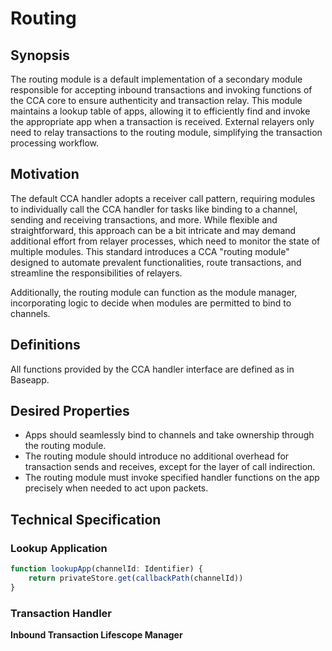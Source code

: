 # Routing

## Synopsis

The routing module is a default implementation of a secondary module responsible for accepting inbound transactions and invoking functions of the CCA core to ensure authenticity and transaction relay. This module maintains a lookup table of apps, allowing it to efficiently find and invoke the appropriate app when a transaction is received. External relayers only need to relay transactions to the routing module, simplifying the transaction processing workflow.

## Motivation

The default CCA handler adopts a receiver call pattern, requiring modules to individually call the CCA handler for tasks like binding to a channel, sending and receiving transactions, and more. While flexible and straightforward, this approach can be a bit intricate and may demand additional effort from relayer processes, which need to monitor the state of multiple modules. This standard introduces a CCA "routing module" designed to automate prevalent functionalities, route transactions, and streamline the responsibilities of relayers.

Additionally, the routing module can function as the module manager, incorporating logic to decide when modules are permitted to bind to channels.

## Definitions

All functions provided by the CCA handler interface are defined as in Baseapp.

## Desired Properties

 - Apps should seamlessly bind to channels and take ownership through the routing module.
 - The routing module should introduce no additional overhead for transaction sends and receives, except for the layer of call indirection.
 - The routing module must invoke specified handler functions on the app precisely when needed to act upon packets.

## Technical Specification

### Lookup Application

```ts
function lookupApp(channelId: Identifier) {
    return privateStore.get(callbackPath(channelId))
}
```

### Transaction Handler

**Inbound Transaction Lifescope Manager**


